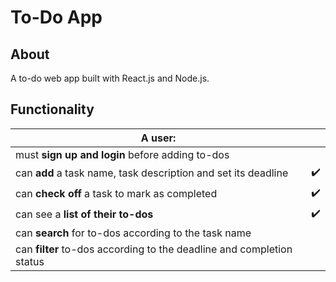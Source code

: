 # To-Do App

## About

A to-do web app built with React.js and Node.js.

## Functionality

| A user:                                                               |     |
| --------------------------------------------------------------------- | --- |
| must **sign up and login** before adding to-dos                       |     |
| can **add** a task name, task description and set its deadline        | ✔️  |
| can **check off** a task to mark as completed                         | ✔️  |
| can see a **list of their to-dos**                                    | ✔️  |
| can **search** for to-dos according to the task name                  |     |
| can **filter** to-dos according to the deadline and completion status |     |
